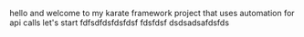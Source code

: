 hello and welcome to my karate framework project that uses automation for api calls 
let's start
fdfsdfdsfdsfdsf
fdsfdsf
dsdsadsafdsfds